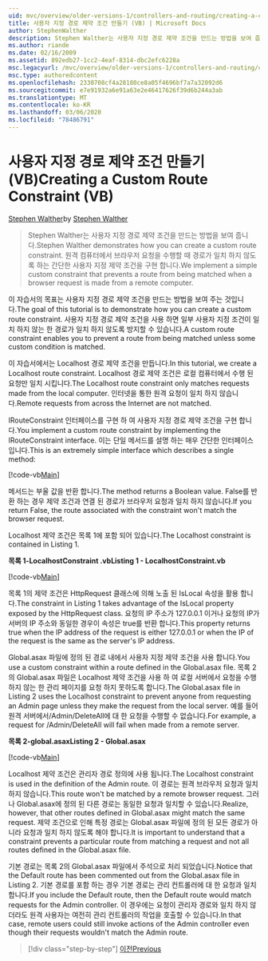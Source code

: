 ```yaml
---
uid: mvc/overview/older-versions-1/controllers-and-routing/creating-a-custom-route-constraint-vb
title: 사용자 지정 경로 제약 조건 만들기 (VB) | Microsoft Docs
author: StephenWalther
description: Stephen Walther는 사용자 지정 경로 제약 조건을 만드는 방법을 보여 줍니다. 경로가 일치 하는 것을 방지 하는 간단한 사용자 지정 제약 조건을 구현 합니다.
ms.author: riande
ms.date: 02/16/2009
ms.assetid: 892edb27-1cc2-4eaf-8314-dbc2efc6228a
msc.legacyurl: /mvc/overview/older-versions-1/controllers-and-routing/creating-a-custom-route-constraint-vb
msc.type: authoredcontent
ms.openlocfilehash: 2330708cf4a28180ce8a05f4696bf7a7a32092d6
ms.sourcegitcommit: e7e91932a6e91a63e2e46417626f39d6b244a3ab
ms.translationtype: MT
ms.contentlocale: ko-KR
ms.lasthandoff: 03/06/2020
ms.locfileid: "78486791"
---
```

# <a name="creating-a-custom-route-constraint-vb"></a><span data-ttu-id="38fa5-104">사용자 지정 경로 제약 조건 만들기(VB)</span><span class="sxs-lookup"><span data-stu-id="38fa5-104">Creating a Custom Route Constraint (VB)</span></span>

<span data-ttu-id="38fa5-105">[Stephen Walther](https://github.com/StephenWalther)</span><span class="sxs-lookup"><span data-stu-id="38fa5-105">by [Stephen Walther](https://github.com/StephenWalther)</span></span>

> <span data-ttu-id="38fa5-106">Stephen Walther는 사용자 지정 경로 제약 조건을 만드는 방법을 보여 줍니다.</span><span class="sxs-lookup"><span data-stu-id="38fa5-106">Stephen Walther demonstrates how you can create a custom route constraint.</span></span> <span data-ttu-id="38fa5-107">원격 컴퓨터에서 브라우저 요청을 수행할 때 경로가 일치 하지 않도록 하는 간단한 사용자 지정 제약 조건을 구현 합니다.</span><span class="sxs-lookup"><span data-stu-id="38fa5-107">We implement a simple custom constraint that prevents a route from being matched when a browser request is made from a remote computer.</span></span>

<span data-ttu-id="38fa5-108">이 자습서의 목표는 사용자 지정 경로 제약 조건을 만드는 방법을 보여 주는 것입니다.</span><span class="sxs-lookup"><span data-stu-id="38fa5-108">The goal of this tutorial is to demonstrate how you can create a custom route constraint.</span></span> <span data-ttu-id="38fa5-109">사용자 지정 경로 제약 조건을 사용 하면 일부 사용자 지정 조건이 일치 하지 않는 한 경로가 일치 하지 않도록 방지할 수 있습니다.</span><span class="sxs-lookup"><span data-stu-id="38fa5-109">A custom route constraint enables you to prevent a route from being matched unless some custom condition is matched.</span></span>

<span data-ttu-id="38fa5-110">이 자습서에서는 Localhost 경로 제약 조건을 만듭니다.</span><span class="sxs-lookup"><span data-stu-id="38fa5-110">In this tutorial, we create a Localhost route constraint.</span></span> <span data-ttu-id="38fa5-111">Localhost 경로 제약 조건은 로컬 컴퓨터에서 수행 된 요청만 일치 시킵니다.</span><span class="sxs-lookup"><span data-stu-id="38fa5-111">The Localhost route constraint only matches requests made from the local computer.</span></span> <span data-ttu-id="38fa5-112">인터넷을 통한 원격 요청이 일치 하지 않습니다.</span><span class="sxs-lookup"><span data-stu-id="38fa5-112">Remote requests from across the Internet are not matched.</span></span>

<span data-ttu-id="38fa5-113">IRouteConstraint 인터페이스를 구현 하 여 사용자 지정 경로 제약 조건을 구현 합니다.</span><span class="sxs-lookup"><span data-stu-id="38fa5-113">You implement a custom route constraint by implementing the IRouteConstraint interface.</span></span> <span data-ttu-id="38fa5-114">이는 단일 메서드를 설명 하는 매우 간단한 인터페이스입니다.</span><span class="sxs-lookup"><span data-stu-id="38fa5-114">This is an extremely simple interface which describes a single method:</span></span>

[!code-vb[Main](creating-a-custom-route-constraint-vb/samples/sample1.vb)]

<span data-ttu-id="38fa5-115">메서드는 부울 값을 반환 합니다.</span><span class="sxs-lookup"><span data-stu-id="38fa5-115">The method returns a Boolean value.</span></span> <span data-ttu-id="38fa5-116">False를 반환 하는 경우 제약 조건과 연결 된 경로가 브라우저 요청과 일치 하지 않습니다.</span><span class="sxs-lookup"><span data-stu-id="38fa5-116">If you return False, the route associated with the constraint won't match the browser request.</span></span>

<span data-ttu-id="38fa5-117">Localhost 제약 조건은 목록 1에 포함 되어 있습니다.</span><span class="sxs-lookup"><span data-stu-id="38fa5-117">The Localhost constraint is contained in Listing 1.</span></span>

<span data-ttu-id="38fa5-118">**목록 1-LocalhostConstraint .vb**</span><span class="sxs-lookup"><span data-stu-id="38fa5-118">**Listing 1 - LocalhostConstraint.vb**</span></span>

[!code-vb[Main](creating-a-custom-route-constraint-vb/samples/sample2.vb)]

<span data-ttu-id="38fa5-119">목록 1의 제약 조건은 HttpRequest 클래스에 의해 노출 된 IsLocal 속성을 활용 합니다.</span><span class="sxs-lookup"><span data-stu-id="38fa5-119">The constraint in Listing 1 takes advantage of the IsLocal property exposed by the HttpRequest class.</span></span> <span data-ttu-id="38fa5-120">요청의 IP 주소가 127.0.0.1 이거나 요청의 IP가 서버의 IP 주소와 동일한 경우이 속성은 true를 반환 합니다.</span><span class="sxs-lookup"><span data-stu-id="38fa5-120">This property returns true when the IP address of the request is either 127.0.0.1 or when the IP of the request is the same as the server's IP address.</span></span>

<span data-ttu-id="38fa5-121">Global.asax 파일에 정의 된 경로 내에서 사용자 지정 제약 조건을 사용 합니다.</span><span class="sxs-lookup"><span data-stu-id="38fa5-121">You use a custom constraint within a route defined in the Global.asax file.</span></span> <span data-ttu-id="38fa5-122">목록 2의 Global.asax 파일은 Localhost 제약 조건을 사용 하 여 로컬 서버에서 요청을 수행 하지 않는 한 관리 페이지를 요청 하지 못하도록 합니다.</span><span class="sxs-lookup"><span data-stu-id="38fa5-122">The Global.asax file in Listing 2 uses the Localhost constraint to prevent anyone from requesting an Admin page unless they make the request from the local server.</span></span> <span data-ttu-id="38fa5-123">예를 들어 원격 서버에서/Admin/DeleteAll에 대 한 요청을 수행할 수 없습니다.</span><span class="sxs-lookup"><span data-stu-id="38fa5-123">For example, a request for /Admin/DeleteAll will fail when made from a remote server.</span></span>

<span data-ttu-id="38fa5-124">**목록 2-global.asax**</span><span class="sxs-lookup"><span data-stu-id="38fa5-124">**Listing 2 - Global.asax**</span></span>

[!code-vb[Main](creating-a-custom-route-constraint-vb/samples/sample3.vb)]

<span data-ttu-id="38fa5-125">Localhost 제약 조건은 관리자 경로 정의에 사용 됩니다.</span><span class="sxs-lookup"><span data-stu-id="38fa5-125">The Localhost constraint is used in the definition of the Admin route.</span></span> <span data-ttu-id="38fa5-126">이 경로는 원격 브라우저 요청과 일치 하지 않습니다.</span><span class="sxs-lookup"><span data-stu-id="38fa5-126">This route won't be matched by a remote browser request.</span></span> <span data-ttu-id="38fa5-127">그러나 Global.asax에 정의 된 다른 경로는 동일한 요청과 일치할 수 있습니다.</span><span class="sxs-lookup"><span data-stu-id="38fa5-127">Realize, however, that other routes defined in Global.asax might match the same request.</span></span> <span data-ttu-id="38fa5-128">제약 조건으로 인해 특정 경로는 Global.asax 파일에 정의 된 모든 경로가 아니라 요청과 일치 하지 않도록 해야 합니다.</span><span class="sxs-lookup"><span data-stu-id="38fa5-128">It is important to understand that a constraint prevents a particular route from matching a request and not all routes defined in the Global.asax file.</span></span>

<span data-ttu-id="38fa5-129">기본 경로는 목록 2의 Global.asax 파일에서 주석으로 처리 되었습니다.</span><span class="sxs-lookup"><span data-stu-id="38fa5-129">Notice that the Default route has been commented out from the Global.asax file in Listing 2.</span></span> <span data-ttu-id="38fa5-130">기본 경로를 포함 하는 경우 기본 경로는 관리 컨트롤러에 대 한 요청과 일치 합니다.</span><span class="sxs-lookup"><span data-stu-id="38fa5-130">If you include the Default route, then the Default route would match requests for the Admin controller.</span></span> <span data-ttu-id="38fa5-131">이 경우에는 요청이 관리자 경로와 일치 하지 않더라도 원격 사용자는 여전히 관리 컨트롤러의 작업을 호출할 수 있습니다.</span><span class="sxs-lookup"><span data-stu-id="38fa5-131">In that case, remote users could still invoke actions of the Admin controller even though their requests wouldn't match the Admin route.</span></span>

> [!div class="step-by-step"]
> [<span data-ttu-id="38fa5-132">이전</span><span class="sxs-lookup"><span data-stu-id="38fa5-132">Previous</span></span>](creating-a-route-constraint-vb.md)
